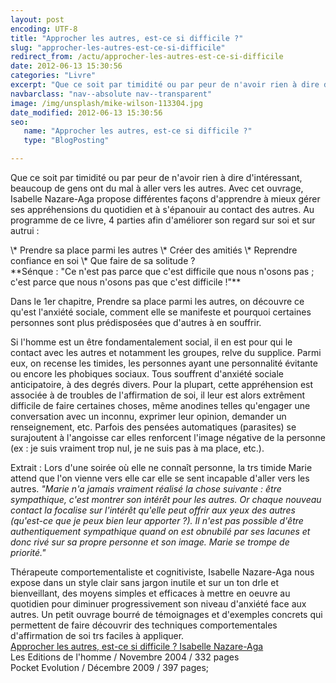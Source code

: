 ```yaml
---
layout: post
encoding: UTF-8
title: "Approcher les autres, est-ce si difficile ?"
slug: "approcher-les-autres-est-ce-si-difficile"
redirect_from: /actu/approcher-les-autres-est-ce-si-difficile
date: 2012-06-13 15:30:56
categories: "Livre"
excerpt: "Que ce soit par timidité ou par peur de n'avoir rien à dire d'intéressant, beaucoup de gens ont du mal à aller vers les autres. Avec cet ouvrage, Isabelle Nazare-Aga propose différentes façons d'apprendre à mieux gérer ses appréhensions du quotidien et à s'épanouir au contact des autres."
navbarclass: "nav--absolute nav--transparent"
image: /img/unsplash/mike-wilson-113304.jpg
date_modified: 2012-06-13 15:30:56
seo:
   name: "Approcher les autres, est-ce si difficile ?"
   type: "BlogPosting"

---
```

Que ce soit par timidité ou par peur de n'avoir rien à dire d'intéressant, beaucoup de gens ont du mal à aller vers les autres. Avec cet ouvrage, Isabelle Nazare-Aga propose différentes façons d'apprendre à mieux gérer ses appréhensions du quotidien et à s'épanouir au contact des autres.
Au programme de ce livre, 4 parties afin d'améliorer son regard sur soi et sur autrui :

<div align="left">  
 \* Prendre sa place parmi les autres  
 \* Créer des amitiés  
 \* Reprendre confiance en soi  
 \* Que faire de sa solitude ?</div>  
**Sénque : "Ce n'est pas parce que c'est difficile que nous n'osons pas ; c'est parce que nous n'osons pas que c'est difficile !"**  
  
Dans le 1er chapitre, Prendre sa place parmi les autres, on découvre ce qu'est l'anxiété sociale, comment elle se manifeste et pourquoi certaines personnes sont plus prédisposées que d'autres à en souffrir.   
  
Si l'homme est un être fondamentalement social, il en est pour qui le contact avec les autres et notamment les groupes, relve du supplice. Parmi eux, on recense les timides, les personnes ayant une personnalité évitante ou encore les phobiques sociaux. Tous souffrent d'anxiété sociale anticipatoire, à des degrés divers. Pour la plupart, cette appréhension est associée à de troubles de l'affirmation de soi, il leur est alors extrêment difficile de faire certaines choses, même anodines telles qu'engager une conversation avec un inconnu, exprimer leur opinion, demander un renseignement, etc. Parfois des pensées automatiques (parasites) se surajoutent à l'angoisse car elles renforcent l'image négative de la personne (ex : je suis vraiment trop nul, je ne suis pas à ma place, etc.).  
  
Extrait : Lors d'une soirée où elle ne connaît personne, la trs timide Marie attend que l'on vienne vers elle car elle se sent incapable d'aller vers les autres. _"Marie n'a jamais vraiment réalisé la chose suivante : être sympathique, c'est montrer son intérêt pour les autres. Or chaque nouveau contact la focalise sur l'intérêt qu'elle peut offrir aux yeux des autres (qu'est-ce que je peux bien leur apporter ?). Il n'est pas possible d'être authentiquement sympathique quand on est obnubilé par ses lacunes et donc rivé sur sa propre personne et son image. Marie se trompe de priorité."_  
  
Thérapeute comportementaliste et cognitiviste, Isabelle Nazare-Aga nous expose dans un style clair sans jargon inutile et sur un ton drle et bienveillant, des moyens simples et efficaces à mettre en oeuvre au quotidien pour diminuer progressivement son niveau d'anxiété face aux autres. Un petit ouvrage bourré de témoignages et d'exemples concrets qui permettent de faire découvrir des techniques comportementales d'affirmation de soi trs faciles à appliquer.  
[Approcher les autres, est-ce si difficile ? Isabelle Nazare-Aga](http://livre.fnac.com/a2749431/Isabelle-Nazare-Aga-Approcher-les-autres-est-ce-si-difficile)  
Les Editions de l'homme / Novembre 2004 / 332 pages  
Pocket Evolution / Décembre 2009 / 397 pages;